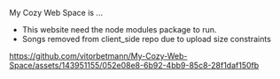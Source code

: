 My Cozy Web Space is ...

* This website need the node modules package to run.
* Songs removed from client_side repo due to upload size constraints


https://github.com/vitorbetmann/My-Cozy-Web-Space/assets/143951155/052e08e8-6b92-4bb9-85c8-28f1daf150fb


